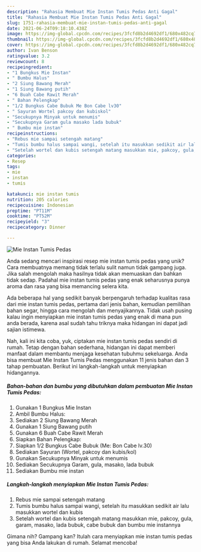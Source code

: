 ```yaml
---
description: "Rahasia Membuat Mie Instan Tumis Pedas Anti Gagal"
title: "Rahasia Membuat Mie Instan Tumis Pedas Anti Gagal"
slug: 1751-rahasia-membuat-mie-instan-tumis-pedas-anti-gagal
date: 2021-06-24T09:18:10.438Z
image: https://img-global.cpcdn.com/recipes/3fcfd8b2d4692df1/680x482cq70/mie-instan-tumis-pedas-foto-resep-utama.jpg
thumbnail: https://img-global.cpcdn.com/recipes/3fcfd8b2d4692df1/680x482cq70/mie-instan-tumis-pedas-foto-resep-utama.jpg
cover: https://img-global.cpcdn.com/recipes/3fcfd8b2d4692df1/680x482cq70/mie-instan-tumis-pedas-foto-resep-utama.jpg
author: Ivan Benson
ratingvalue: 3.2
reviewcount: 8
recipeingredient:
- "1 Bungkus Mie Instan"
- " Bumbu Halus"
- "2 Siung Bawang Merah"
- "1 Siung Bawang putih"
- "6 Buah Cabe Rawit Merah"
- " Bahan Pelengkap"
- "1/2 Bungkus Cabe Bubuk Me Bon Cabe lv30"
- " Sayuran Wortel pakcoy dan kubiskol"
- "Secukupnya Minyak untuk menumis"
- "Secukupnya Garam gula masako lada bubuk"
- " Bumbu mie instan"
recipeinstructions:
- "Rebus mie sampai setengah matang"
- "Tumis bumbu halus sampai wangi, setelah itu masukkan sedikit air lalu masukkan wortel dan kubis"
- "Setelah wortel dan kubis setengah matang masukkan mie, pakcoy, gula, garam, masako, lada bubuk, cabe bubuk dan bumbu mie instannya"
categories:
- Resep
tags:
- mie
- instan
- tumis

katakunci: mie instan tumis 
nutrition: 205 calories
recipecuisine: Indonesian
preptime: "PT11M"
cooktime: "PT52M"
recipeyield: "3"
recipecategory: Dinner

---
```



![Mie Instan Tumis Pedas](https://img-global.cpcdn.com/recipes/3fcfd8b2d4692df1/680x482cq70/mie-instan-tumis-pedas-foto-resep-utama.jpg)

Anda sedang mencari inspirasi resep mie instan tumis pedas yang unik? Cara membuatnya memang tidak terlalu sulit namun tidak gampang juga. Jika salah mengolah maka hasilnya tidak akan memuaskan dan bahkan tidak sedap. Padahal mie instan tumis pedas yang enak seharusnya punya aroma dan rasa yang bisa memancing selera kita.

Ada beberapa hal yang sedikit banyak berpengaruh terhadap kualitas rasa dari mie instan tumis pedas, pertama dari jenis bahan, kemudian pemilihan bahan segar, hingga cara mengolah dan menyajikannya. Tidak usah pusing kalau ingin menyiapkan mie instan tumis pedas yang enak di mana pun anda berada, karena asal sudah tahu triknya maka hidangan ini dapat jadi sajian istimewa.




Nah, kali ini kita coba, yuk, ciptakan mie instan tumis pedas sendiri di rumah. Tetap dengan bahan sederhana, hidangan ini dapat memberi manfaat dalam membantu menjaga kesehatan tubuhmu sekeluarga. Anda bisa membuat Mie Instan Tumis Pedas menggunakan 11 jenis bahan dan 3 tahap pembuatan. Berikut ini langkah-langkah untuk menyiapkan hidangannya.

<!--inarticleads1-->

##### Bahan-bahan dan bumbu yang dibutuhkan dalam pembuatan Mie Instan Tumis Pedas:

1. Gunakan 1 Bungkus Mie Instan
1. Ambil  Bumbu Halus:
1. Sediakan 2 Siung Bawang Merah
1. Gunakan 1 Siung Bawang putih
1. Gunakan 6 Buah Cabe Rawit Merah
1. Siapkan  Bahan Pelengkap:
1. Siapkan 1/2 Bungkus Cabe Bubuk (Me: Bon Cabe lv.30)
1. Sediakan  Sayuran (Wortel, pakcoy dan kubis/kol)
1. Gunakan Secukupnya Minyak untuk menumis
1. Sediakan Secukupnya Garam, gula, masako, lada bubuk
1. Sediakan  Bumbu mie instan




<!--inarticleads2-->

##### Langkah-langkah menyiapkan Mie Instan Tumis Pedas:

1. Rebus mie sampai setengah matang
1. Tumis bumbu halus sampai wangi, setelah itu masukkan sedikit air lalu masukkan wortel dan kubis
1. Setelah wortel dan kubis setengah matang masukkan mie, pakcoy, gula, garam, masako, lada bubuk, cabe bubuk dan bumbu mie instannya




Gimana nih? Gampang kan? Itulah cara menyiapkan mie instan tumis pedas yang bisa Anda lakukan di rumah. Selamat mencoba!
